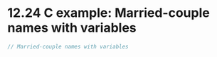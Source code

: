 # 12.24 C example: Married-couple names with variables

```c
// Married-couple names with variables



```
